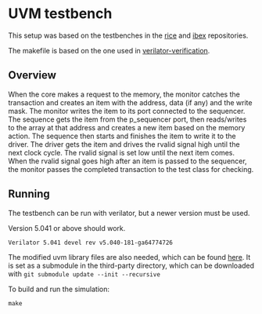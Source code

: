 # UVM testbench

This setup was based on the testbenches in the
[rice](https://github.com/taichi-ishitani/rice)
and
[ibex](https://github.com/lowRISC/ibex)
repositories.

The makefile is based on the one used in
[verilator-verification](https://github.com/antmicro/verilator-verification).

## Overview
When the core makes a request to the memory, the monitor catches the
transaction and creates an item with the address, data (if any) and the
write mask.
The monitor writes the item to its port connected to the sequencer.
The sequence gets the item from the p_sequencer port, then reads/writes to the
array at that address and creates a new item based on the memory action.
The sequence then starts and finishes the item to write it to the driver.
The driver gets the item and drives the rvalid signal high until the next clock
cycle.
The rvalid signal is set low until the next item comes.
When the rvalid signal goes high after an item is passed to the sequencer, the
monitor passes the completed transaction to the test class for checking.

## Running
The testbench can be run with verilator, but a newer version must be used.

Version 5.041 or above should work.
```
Verilator 5.041 devel rev v5.040-181-ga64774726
```

The modified uvm library files are also needed, which can be found
[here](https://github.com/antmicro/uvm-verilator/tree/uvm-1.2-current-patches).
It is set as a submodule in the third-party directory, which can be downloaded
with `git submodule update --init --recursive`

To build and run the simulation:
```
make
```
